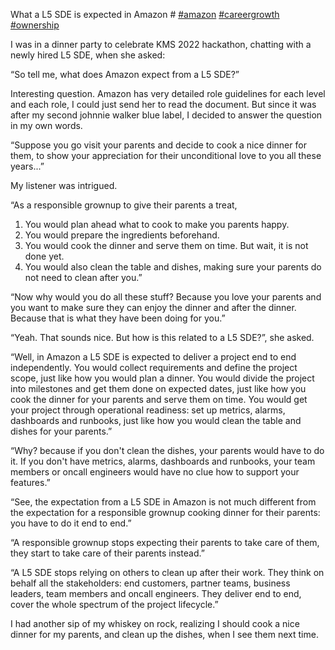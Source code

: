 What a L5 SDE is expected in Amazon # [#amazon](https://www.linkedin.com/feed/hashtag/?keywords=amazon&highlightedUpdateUrns=urn%3Ali%3Aactivity%3A6996689224565473280) [#careergrowth](https://www.linkedin.com/feed/hashtag/?keywords=careergrowth&highlightedUpdateUrns=urn%3Ali%3Aactivity%3A6996689224565473280) [#ownership](https://www.linkedin.com/feed/hashtag/?keywords=ownership&highlightedUpdateUrns=urn%3Ali%3Aactivity%3A6996689224565473280)  
  
I was in a dinner party to celebrate KMS 2022 hackathon, chatting with a newly hired L5 SDE, when she asked:  
  
“So tell me, what does Amazon expect from a L5 SDE?”  
  
Interesting question. Amazon has very detailed role guidelines for each level and each role, I could just send her to read the document. But since it was after my second johnnie walker blue label, I decided to answer the question in my own words.  
  
“Suppose you go visit your parents and decide to cook a nice dinner for them, to show your appreciation for their unconditional love to you all these years...”  
  
My listener was intrigued.  
  
“As a responsible grownup to give their parents a treat,  
  
1. You would plan ahead what to cook to make you parents happy.  
2. You would prepare the ingredients beforehand.  
3. You would cook the dinner and serve them on time. But wait, it is not done yet.  
4. You would also clean the table and dishes, making sure your parents do not need to clean after you.”  
  
“Now why would you do all these stuff? Because you love your parents and you want to make sure they can enjoy the dinner and after the dinner. Because that is what they have been doing for you.”  
  
“Yeah. That sounds nice. But how is this related to a L5 SDE?”, she asked.  
  
“Well, in Amazon a L5 SDE is expected to deliver a project end to end independently. You would collect requirements and define the project scope, just like how you would plan a dinner. You would divide the project into milestones and get them done on expected dates, just like how you cook the dinner for your parents and serve them on time. You would get your project through operational readiness: set up metrics, alarms, dashboards and runbooks, just like how you would clean the table and dishes for your parents.”  
  
“Why? because if you don't clean the dishes, your parents would have to do it. If you don't have metrics, alarms, dashboards and runbooks, your team members or oncall engineers would have no clue how to support your features.”  
  
“See, the expectation from a L5 SDE in Amazon is not much different from the expectation for a responsible grownup cooking dinner for their parents: you have to do it end to end.”  
  
“A responsible grownup stops expecting their parents to take care of them, they start to take care of their parents instead.”  
  
“A L5 SDE stops relying on others to clean up after their work. They think on behalf all the stakeholders: end customers, partner teams, business leaders, team members and oncall engineers. They deliver end to end, cover the whole spectrum of the project lifecycle.”  
  
I had another sip of my whiskey on rock, realizing I should cook a nice dinner for my parents, and clean up the dishes, when I see them next time.